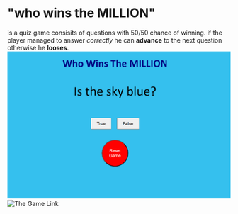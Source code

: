 # "who wins the MILLION" 
is a quiz game consisits of questions with 50/50 chance of winning. if the player managed to answer *correctly* he can **advance** to the next question otherwise he **looses**.
![pic 1](pic1.png)
![The Game Link](https://alhawari80.github.io/Who-Wins-the-Million/)
